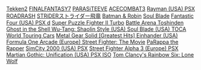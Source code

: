 [Tekken2](https://cdromance.org/psx-iso/tekken-2-usa/) [FINALFANTASY7](https://cdromance.org/psx-iso/final-fantasy-vii-usa-2/) [PARASiTEEVE](https://cdromance.org/psx-iso/parasite-eve-usa/) [ACECOMBAT3](https://cdromance.org/psx-iso/parasite-eve-usa/) [Rayman (USA) PSX ](https://cdromance.org/psx-iso/rayman-usa/) [ROADRASH](https://cdromance.org/psx-iso/road-rash-usa/) [STRiDERストライダー飛竜](https://cdromance.org/psx-iso/strider-2-usa/) [Batman & Robin](https://cdromance.org/psx-iso/batman-robin-usa/) [Soul Blade](https://cdromance.org/psx-iso/soul-blade-eur/) [Fantastic Four (USA) PSX ](https://cdromance.org/psx-iso/fantastic-four-usa/) [d](https://cdromance.org/psx-iso/d-usa/) [Super Puzzle Fighter II Turbo](https://cdromance.org/psx-iso/super-puzzle-fighter-ii-turbo-usa/) [Battle Arena Toshinden](https://cdromance.org/psx-iso/battle-arena-toshinden-usa/) [Ghost in the Shell ](https://cdromance.org/psx-iso/ghost-in-the-shell-usa/) [Wu-Tang: Shaolin Style (USA) ](https://cdromance.org/psx-iso/wu-tang-shaolin-style-usa/) [Soul Blade (USA) ](https://cdromance.org/psx-iso/soul-blade-usa/) [TOCA World Touring Cars](https://cdromance.org/psx-iso/toca-world-touring-cars-europe/) [Metal Gear Solid [Greatest Hits] ](https://cdromance.org/psx-iso/metal-gear-solid-greatest-hits-usa/) [Einhander (USA)](https://cdromance.org/psx-iso/einhander-usa/) [Formula One Arcade (Europe) ](https://cdromance.org/psx-iso/formula-one-arcade-europe/) [Street Fighter: The Movie](https://cdromance.org/psx-iso/street-fighter-the-movie-europe/) [PaRappa the Rapper](https://cdromance.org/psx-iso/parappa-the-rapper-europe/) [SimCity 2000 (USA) PSX](https://cdromance.org/psx-iso/simcity-2000-usa/) [Street Fighter Alpha 3 (Europe) PSX](https://cdromance.org/psx-iso/street-fighter-alpha-3-europe/) [Martian Gothic: Unification (USA) PSX ISO](https://cdromance.org/psx-iso/martian-gothic-unification-usa/) [Tom Clancy's Rainbow Six: Lone Wolf](https://cdromance.org/psx-iso/tom-clancys-rainbow-six-lone-wolf-europe/)